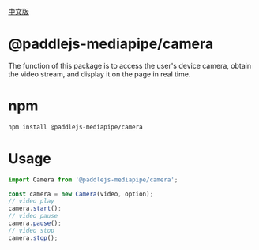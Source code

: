 [中文版](./README_cn.md)

# @paddlejs-mediapipe/camera
The function of this package is to access the user's device camera, obtain the video stream, and display it on the page in real time.

# npm

```bash
npm install @paddlejs-mediapipe/camera
```

# Usage

```javascript
import Camera from '@paddlejs-mediapipe/camera';

const camera = new Camera(video, option);
// video play
camera.start();
// video pause
camera.pause();
// video stop
camera.stop();
```
